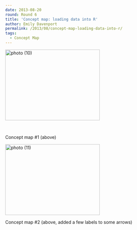```yaml
---
date: 2013-08-20
round: Round 6
title: 'Concept map: loading data into R'
author: Emily Davenport
permalink: /2013/08/concept-map-loading-data-into-r/
tags:
  - Concept Map
---
```

[<img class="alignnone size-medium wp-image-3990" alt="photo (10)" src="http://teaching.software-carpentry.org/wp-content/uploads/2013/08/photo-10-300x225.jpg" width="300" height="225" />][1]

&nbsp;

Concept map #1 (above)

[<img class="alignnone size-medium wp-image-4074" alt="photo (11)" src="http://teaching.software-carpentry.org/wp-content/uploads/2013/08/photo-11-300x225.jpg" width="300" height="225" />][2]

Concept map #2 (above, added a few labels to some arrows)

&nbsp;

 [1]: http://teaching.software-carpentry.org/wp-content/uploads/2013/08/photo-10.jpg
 [2]: http://teaching.software-carpentry.org/wp-content/uploads/2013/08/photo-11.jpg
